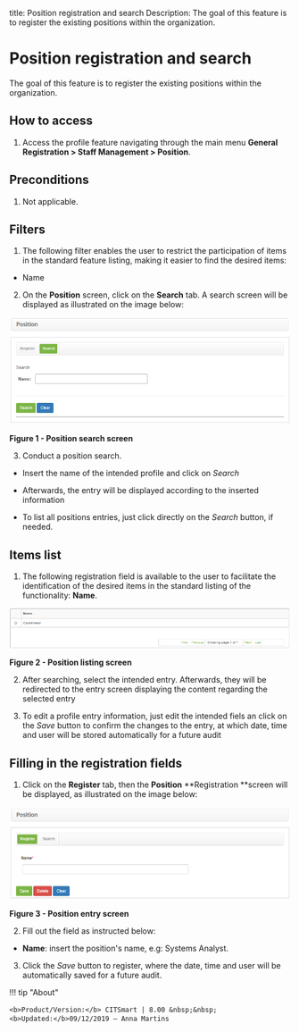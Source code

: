 title: Position registration and search
Description: The goal of this feature is to register the existing positions within the organization.

# Position registration and search

The goal of this feature is to register the existing positions within the
organization.

How to access
-------------

1.  Access the profile feature navigating through the main menu **General
    Registration > Staff Management > Position**.

Preconditions
-------------

1.  Not applicable.

Filters
-------

1.  The following filter enables the user to restrict the participation of items
    in the standard feature listing, making it easier to find the desired items:

-   Name

2.  On the **Position** screen, click on the **Search** tab. A search screen
    will be displayed as illustrated on the image below:

![Criar](images/position-1.png)

**Figure 1 - Position search screen**

3.  Conduct a position search.

-   Insert the name of the intended profile and click on *Search*

-   Afterwards, the entry will be displayed according to the inserted
    information

-   To list all positions entries, just click directly on the *Search* button,
    if needed.

Items list
----------

1.  The following registration field is available to the user to facilitate the
    identification of the desired items in the standard listing of the
    functionality: **Name**.

![Criar](images/position-2.png)

**Figure 2 - Position listing screen**

2.  After searching, select the intended entry. Afterwards, they will be
    redirected to the entry screen displaying the content regarding the selected
    entry

3.  To edit a profile entry information, just edit the intended fiels an click
    on the *Save* button to confirm the changes to the entry, at which date,
    time and user will be stored automatically for a future audit

Filling in the registration fields
----------------------------------

1.  Click on the **Register** tab, then the **Position** **Registration **screen
    will be displayed, as illustrated on the image below:

![Criar](images/position-3.png)

**Figure 3 - Position entry screen**

2.  Fill out the field as instructed below:

-   **Name**: insert the position's name, e.g: Systems Analyst.

3.  Click the *Save* button to register, where the date, time and user will be
    automatically saved for a future audit.



!!! tip "About"

    <b>Product/Version:</b> CITSmart | 8.00 &nbsp;&nbsp;
    <b>Updated:</b>09/12/2019 – Anna Martins
